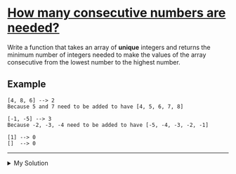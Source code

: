# [How many consecutive numbers are needed?](https://www.codewars.com/kata/559cc2d2b802a5c94700000c)

Write a function that takes an array of **unique** integers and returns the minimum number of integers needed to make
the values of the array consecutive from the lowest number to the highest number.

## Example

    [4, 8, 6] --> 2
    Because 5 and 7 need to be added to have [4, 5, 6, 7, 8]

    [-1, -5] --> 3
    Because -2, -3, -4 need to be added to have [-5, -4, -3, -2, -1]

    [1] --> 0
    []  --> 0

---

<details><summary>My Solution</summary>

```js
function consecutive(array) {
  if (array.length < 1) {
    return 0
  }
  const sorted = [...array].sort((a, b) => a - b)

  return sorted.slice(-1) - sorted[0] - sorted.length + 1
}
```

</details>
